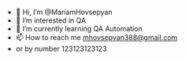 - 👋 Hi, I’m @MariamHovsepyan
- 👀 I’m interested in QA
- 🌱 I’m currently learning QA Automation
- 📫 How to reach me mhovsepyan388@gmail.com
- or by number 123123123123

<!---
MariamHovsepyan/MariamHovsepyan is a ✨ special ✨ repository because its `README.md` (this file) appears on your GitHub profile.
You can click the Preview link to take a look at your changes.
--->
